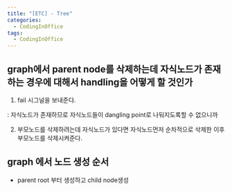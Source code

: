 ```yaml
---
title: "[ETC] - Tree"
categories:
  - CodingInOffice
tags:
  - CodingInOffice
---
```

<!--코딩잘하고싶다-->
## graph에서 parent node를 삭제하는데 자식노드가 존재하는 경우에 대해서 handling을 어떻게 할 것인가


1. fail 시그널을 보내준다.  

: 자식노드가 존재하므로 자식노드들이 dangling point로 나둬지도록할 수 없으니까  


2. 부모노드를 삭제하려는데 자식노드가 있다면 자식노드먼저 순차적으로 삭제한 이후 부모노드를 삭제시켜준다.  

## graph 에서 노드 생성 순서

- parent root 부터 생성하고 child node생성  